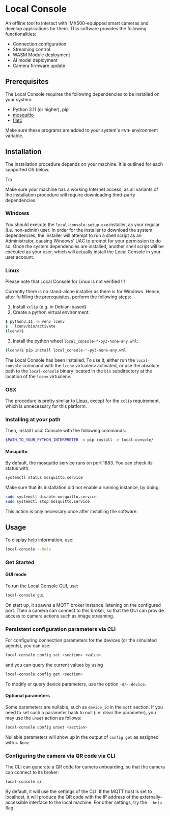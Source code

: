 # Local Console

An offline tool to interact with IMX500-equipped smart cameras and develop applications for them. This software provides the following functionalities:

- Connection configuration
- Streaming control
- WASM Module deployment
- AI model deployment
- Camera firmware update

## Prerequisites

The Local Console requires the following dependencies to be installed on your system:

* Python 3.11 (or higher), pip
* [mosquitto](https://mosquitto.org/download)
* [flatc](https://github.com/google/flatbuffers/releases/tag/v24.3.25)

Make sure these programs are added to your system's `PATH` environment variable.

## Installation

The installation procedure depends on your machine. It is outlined for each supported OS below.

> [!TIP]
> Make sure your machine has a working Internet access, as all variants of the installation procedure will require downloading third-party dependencies.

### Windows

You should execute the `local-console-setup.exe` installer, as your regular (i.e. non-admin) user. In order for the installer to download the system dependencies, the installer will attempt to run a shell script as an Administrator, causing Windows' UAC to prompt for your permission to do so. Once the system dependencies are installed, another shell script will be executed as your user, which will actually install the Local Console in your user account.

### Linux
Please note that Local Console for Linux is not verified !!! 

Currently there is no stand-alone installer as there is for Windows. Hence, after fulfilling [the prerequisites](#prerequisites), perform the following steps:

1. Install `xclip` (e.g. in Debian-based)
2. Create a python virtual environment:

```sh
$ python3.11 -m venv lcenv
$ . lcenv/bin/activate
(lcenv)$
```

3. Install the python wheel `local_console-*-py3-none-any.whl`:

```sh
(lcenv)$ pip install local_console-*-py3-none-any.whl
```

The Local Console has been installed. To use it, either run the `local-console` command with the `lcenv` virtualenv activated, or use the absolute path to the `local-console` binary located in the `bin` subdirectory at the location of the `lcenv` virtualenv.

### OSX

The procedure is pretty similar to [Linux](#linux), except for the `xclip` requirement, which is unnecessary for this platform.

### Installing at your path

Then, install Local Console with the following commands:

```sh
$PATH_TO_YOUR_PYTHON_INTERPRETER -m pip install -e local-console/
```

#### Mosquitto

By default, the mosquitto service runs on port 1883. You can check its status with:

```sh
systemctl status mosquitto.service
```

Make sure that its installation did not enable a running instance, by doing:

```sh
sudo systemctl disable mosquitto.service
sudo systemctl stop mosquitto.service
```

This action is only necessary once after installing the software.

## Usage

To display help information, use:

```sh
local-console --help
```

### Get Started


#### GUI mode

To run the Local Console GUI, use:

```sh
local-console gui
```

On start up, it spawns a MQTT broker instance listening on the configured port. Then a camera can connect to this broker, so that the GUI can provide access to camera actions such as image streaming.

### Persistent configuration parameters via CLI

For configuring connection parameters for the devices (or the simulated agents), you can use:

```sh
local-console config set <section> <value>
```

and you can query the current values by using

```sh
local-console config get <section>
```

To modify or query device parameters, use the option `-d/--device`.

#### Optional parameters

Some parameters are nullable, such as `device_id` in the `mqtt` section. If you need to set such a parameter back to null (i.e. clear the parameter), you may use the `unset` action as follows:

```sh
local-console config unset <section>
```

Nullable parameters will show up in the output of `config get` as assigned with `= None`

### Configuring the camera via QR code via CLI

The CLI can generate a QR code for camera onboarding, so that the camera can connect to its broker:

```sh
local-console qr
```

By default, it will use the settings of the CLI. If the MQTT host is set to localhost, it will produce the QR code with the IP address of the externally-accessible interface to the local machine. For other settings, try the `--help` flag.
